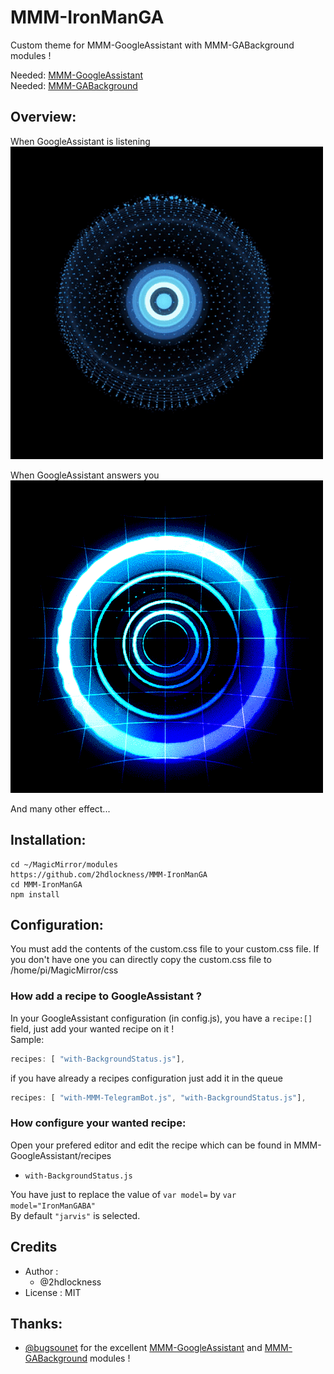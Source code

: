 # MMM-IronManGA
Custom theme for MMM-GoogleAssistant with MMM-GABackground modules !

Needed: [MMM-GoogleAssistant](https://github.com/bugsounet/MMM-GoogleAssistant)<br>
Needed: [MMM-GABackground](https://github.com/bugsounet/MMM-GABackground)

## Overview:

When GoogleAssistant is listening<br>
![](https://github.com/2hdlockness/MMM-IronManGA/blob/main/IronManGABA/listen.gif)

When GoogleAssistant answers you<br>
![](https://github.com/2hdlockness/MMM-IronManGA/blob/main/IronManGABA/reply.gif)

And many other effect...

## Installation:
```
cd ~/MagicMirror/modules
https://github.com/2hdlockness/MMM-IronManGA
cd MMM-IronManGA
npm install
```

## Configuration:

You must add the contents of the custom.css file to your custom.css file.
If you don't have one you can directly copy the custom.css file to /home/pi/MagicMirror/css

### How add a recipe to GoogleAssistant ?

In your GoogleAssistant configuration (in config.js), you have a `recipe:[]` field, just add your wanted recipe on it !<br>
Sample:
```js
recipes: [ "with-BackgroundStatus.js"],
```
if you have already a recipes configuration just add it in the queue
```js
recipes: [ "with-MMM-TelegramBot.js", "with-BackgroundStatus.js"],
```
### How configure your wanted recipe:<br>
Open your prefered editor and edit the recipe which can be found in MMM-GoogleAssistant/recipes

  * `with-BackgroundStatus.js`<br>  

  You have just to replace the value of `var model=` by `var model="IronManGABA"`<br>
  By default `"jarvis"` is selected.<br>

## Credits
- Author :
  - @2hdlockness
- License : MIT

## Thanks:
 * [@bugsounet](https://github.com/bugsounet) for the excellent [MMM-GoogleAssistant](https://github.com/bugsounet/MMM-GoogleAssistant) and [MMM-GABackground](https://github.com/bugsounet/MMM-GABackground) modules !

